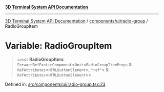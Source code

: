 [**3D Terminal System API Documentation**](../../../../README.md)

***

[3D Terminal System API Documentation](../../../../README.md) / [components/ui/radio-group](../README.md) / RadioGroupItem

# Variable: RadioGroupItem

> `const` **RadioGroupItem**: `ForwardRefExoticComponent`\<`Omit`\<`RadioGroupItemProps` & `RefAttributes`\<`HTMLButtonElement`\>, `"ref"`\> & `RefAttributes`\<`HTMLButtonElement`\>\>

Defined in: [src/components/ui/radio-group.tsx:23](https://github.com/Dicommunitas/ThreeJS_Terminal_3D/blob/f5c93cd9cb50877abddbfdd17b8806f71c23b36b/src/components/ui/radio-group.tsx#L23)
